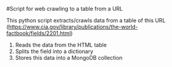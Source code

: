 #Script for web crawling to a table from a URL 

This python script extracts/crawls data from a table of this URL (https://www.cia.gov/library/publications/the-world-factbook/fields/2201.html)

1) Reads the data from the HTML table
2) Splits the field into a dictionary
3) Stores this data into a MongoDB collection 
